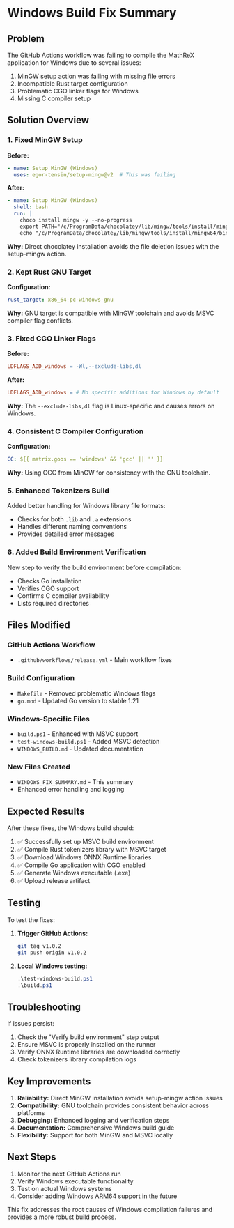# Windows Build Fix Summary

## Problem
The GitHub Actions workflow was failing to compile the MathReX application for Windows due to several issues:

1. MinGW setup action was failing with missing file errors
2. Incompatible Rust target configuration
3. Problematic CGO linker flags for Windows
4. Missing C compiler setup

## Solution Overview

### 1. Fixed MinGW Setup
**Before:**
```yaml
- name: Setup MinGW (Windows)
  uses: egor-tensin/setup-mingw@v2  # This was failing
```

**After:**
```yaml
- name: Setup MinGW (Windows)
  shell: bash
  run: |
    choco install mingw -y --no-progress
    export PATH="/c/ProgramData/chocolatey/lib/mingw/tools/install/mingw64/bin:$PATH"
    echo "/c/ProgramData/chocolatey/lib/mingw/tools/install/mingw64/bin" >> $GITHUB_PATH
```

**Why:** Direct chocolatey installation avoids the file deletion issues with the setup-mingw action.

### 2. Kept Rust GNU Target
**Configuration:**
```yaml
rust_target: x86_64-pc-windows-gnu
```

**Why:** GNU target is compatible with MinGW toolchain and avoids MSVC compiler flag conflicts.

### 3. Fixed CGO Linker Flags
**Before:**
```makefile
LDFLAGS_ADD_windows = -Wl,--exclude-libs,dl
```

**After:**
```makefile
LDFLAGS_ADD_windows = # No specific additions for Windows by default
```

**Why:** The `--exclude-libs,dl` flag is Linux-specific and causes errors on Windows.

### 4. Consistent C Compiler Configuration
**Configuration:**
```yaml
CC: ${{ matrix.goos == 'windows' && 'gcc' || '' }}
```

**Why:** Using GCC from MinGW for consistency with the GNU toolchain.

### 5. Enhanced Tokenizers Build
Added better handling for Windows library file formats:
- Checks for both `.lib` and `.a` extensions
- Handles different naming conventions
- Provides detailed error messages

### 6. Added Build Environment Verification
New step to verify the build environment before compilation:
- Checks Go installation
- Verifies CGO support
- Confirms C compiler availability
- Lists required directories

## Files Modified

### GitHub Actions Workflow
- `.github/workflows/release.yml` - Main workflow fixes

### Build Configuration
- `Makefile` - Removed problematic Windows flags
- `go.mod` - Updated Go version to stable 1.21

### Windows-Specific Files
- `build.ps1` - Enhanced with MSVC support
- `test-windows-build.ps1` - Added MSVC detection
- `WINDOWS_BUILD.md` - Updated documentation

### New Files Created
- `WINDOWS_FIX_SUMMARY.md` - This summary
- Enhanced error handling and logging

## Expected Results

After these fixes, the Windows build should:

1. ✅ Successfully set up MSVC build environment
2. ✅ Compile Rust tokenizers library with MSVC target
3. ✅ Download Windows ONNX Runtime libraries
4. ✅ Compile Go application with CGO enabled
5. ✅ Generate Windows executable (.exe)
6. ✅ Upload release artifact

## Testing

To test the fixes:

1. **Trigger GitHub Actions:**
   ```bash
   git tag v1.0.2
   git push origin v1.0.2
   ```

2. **Local Windows testing:**
   ```powershell
   .\test-windows-build.ps1
   .\build.ps1
   ```

## Troubleshooting

If issues persist:

1. Check the "Verify build environment" step output
2. Ensure MSVC is properly installed on the runner
3. Verify ONNX Runtime libraries are downloaded correctly
4. Check tokenizers library compilation logs

## Key Improvements

1. **Reliability:** Direct MinGW installation avoids setup-mingw action issues
2. **Compatibility:** GNU toolchain provides consistent behavior across platforms
3. **Debugging:** Enhanced logging and verification steps
4. **Documentation:** Comprehensive Windows build guide
5. **Flexibility:** Support for both MinGW and MSVC locally

## Next Steps

1. Monitor the next GitHub Actions run
2. Verify Windows executable functionality
3. Test on actual Windows systems
4. Consider adding Windows ARM64 support in the future

This fix addresses the root causes of Windows compilation failures and provides a more robust build process.
